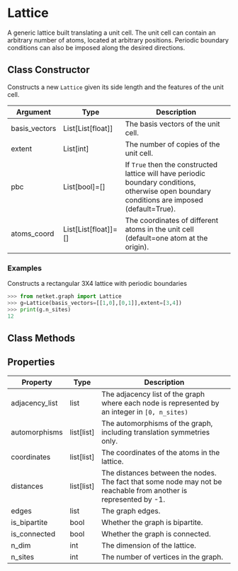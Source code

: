 # Lattice
A generic lattice built translating a unit cell. The unit cell can contain an arbitrary number of atoms, located at arbitrary positions. Periodic boundary conditions can also be imposed along the desired directions.

## Class Constructor
Constructs a new ``Lattice`` given its side length and the features of the unit cell.

|  Argument   |        Type        |                                                                  Description                                                                  |
|-------------|--------------------|-----------------------------------------------------------------------------------------------------------------------------------------------|
|basis_vectors|List[List[float]]   |The basis vectors of the unit cell.                                                                                                            |
|extent       |List[int]           |The number of copies of the unit cell.                                                                                                         |
|pbc          |List[bool]=[]       |If ``True`` then the constructed lattice will have periodic boundary conditions, otherwise open boundary conditions are imposed (default=True).|
|atoms_coord  |List[List[float]]=[]|The coordinates of different atoms in the unit cell (default=one atom at the origin).                                                          |

### Examples
Constructs a rectangular 3X4 lattice with periodic boundaries

```python
>>> from netket.graph import Lattice
>>> g=Lattice(basis_vectors=[[1,0],[0,1]],extent=[3,4])
>>> print(g.n_sites)
12

```



## Class Methods 
## Properties

|   Property   |           Type           |                                                        Description                                                        |
|--------------|--------------------------|---------------------------------------------------------------------------------------------------------------------------|
|adjacency_list|       list               | The adjacency list of the graph where each node is           represented by an integer in `[0, n_sites)`                  |
|automorphisms |       list[list]         | The automorphisms of the graph,           including translation symmetries only.                                          |
|coordinates   |                list[list]| The coordinates of the atoms in the lattice.                                                                              |
|distances     |       list[list]         | The distances between the nodes. The fact that some node           may not be reachable from another is represented by -1.|
|edges         |       list               | The graph edges.                                                                                                          |
|is_bipartite  |       bool               | Whether the graph is bipartite.                                                                                           |
|is_connected  |       bool               | Whether the graph is connected.                                                                                           |
|n_dim         |                int       | The dimension of the lattice.                                                                                             |
|n_sites       |       int                | The number of vertices in the graph.                                                                                      |
